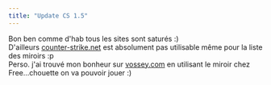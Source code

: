 ```yaml
---
title: "Update CS 1.5"
---
```


Bon ben comme d'hab tous les sites sont saturés :)  
D'ailleurs [counter-strike.net](http://www.counter-strike.net) est absolument
pas utilisable même pour la liste des miroirs :p  
Perso. j'ai trouvé mon bonheur sur [vossey.com](http://www.vossey.com) en
utilisant le miroir chez Free...chouette on va pouvoir jouer :)

